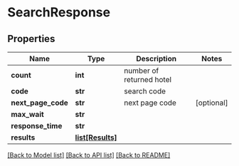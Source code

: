 # SearchResponse

## Properties
Name | Type | Description | Notes
------------ | ------------- | ------------- | -------------
**count** | **int** | number of returned hotel | 
**code** | **str** | search code | 
**next_page_code** | **str** | next page code | [optional] 
**max_wait** | **str** |  | 
**response_time** | **str** |  | 
**results** | [**list[Results]**](Results.md) |  | 

[[Back to Model list]](../README.md#documentation-for-models) [[Back to API list]](../README.md#documentation-for-api-endpoints) [[Back to README]](../README.md)


